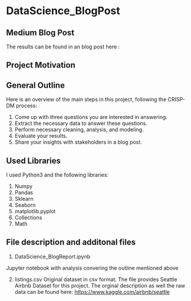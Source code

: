 # DataScience_BlogPost

## Medium Blog Post
The results can be found in an blog post here :

## Project Motivation

## General Outline
Here is an overview of the main steps in this project, following the CRISP-DM process:  
  1. Come up with three questions you are interested in answering. 
  2. Extract the necessary data to answer these questions. 
  3. Perform necessary cleaning, analysis, and modeling. 
  4. Evaluate your results. 
  5. Share your insights with stakeholders in a blog post.

## Used Libraries

I used Python3 and the following libraries:
1. Numpy
2. Pandas
3. Sklearn
4. Seaborn
5. matplotlib.pyplot
6. Collections
7. Math


## File description and additonal files
1. DataScience_BlogReport.ipynb

Jupyter notebook with analysis convering the outline mentioned above

2. listings.csv
Original dataset in csv format. 
The file provides Seattle Airbnb Dataset for this project. The orginal description as well the raw data can be found here: https://www.kaggle.com/airbnb/seattle
